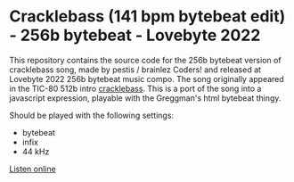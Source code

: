 # Cracklebass (141 bpm bytebeat edit) - 256b bytebeat - Lovebyte 2022

This repository contains the source code for the 256b bytebeat version
of cracklebass song, made by pestis / brainlez Coders! and released at
Lovebyte 2022 256b bytebeat music compo. The song originally appeared in
the TIC-80 512b intro
[cracklebass](https://github.com/vsariola/cracklebass). This is a port
of the song into a javascript expression, playable with the Greggman's
html bytebeat thingy.

Should be played with the following settings:
- bytebeat
- infix
- 44 kHz

[Listen online](https://greggman.com/downloads/examples/html5bytebeat/html5bytebeat.html#t=0&e=0&s=44100&bb=5d00000100fd0000000000000000141bc3a3e33e13a131d2d9a7cff3a43ec71601e7e49b08d501ba96adb95956aa491c4e6a4a09a3a3e33baf4109d9d5959693dac7c631afbfb39bff9c5bc496bd42de347bb3d17ec0d52ad04d248d85f70e87827cdfce8d4121cbbe70ac3add152cfeb49ef36d1c8d87236675b52bb825e0107e4b3315313e4f74b90a6859781a7e58a46ee2899de51d7d9756edd9d5458a8b313e6d5b953df9004ab0841aae968dd0729107b5177b68d8a995540b97f99cfd9eb5526f2fb93dbfeef46aa4a0083f60f30faeecc9fc90138996feebf5b9902233e632864abfff263f8000)
